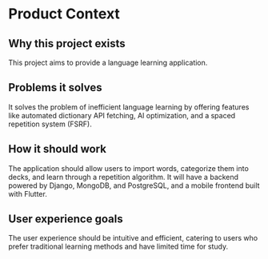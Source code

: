 # Product Context

## Why this project exists
This project aims to provide a language learning application.

## Problems it solves
It solves the problem of inefficient language learning by offering features like automated dictionary API fetching, AI optimization, and a spaced repetition system (FSRF).

## How it should work
The application should allow users to import words, categorize them into decks, and learn through a repetition algorithm. It will have a backend powered by Django, MongoDB, and PostgreSQL, and a mobile frontend built with Flutter.

## User experience goals
The user experience should be intuitive and efficient, catering to users who prefer traditional learning methods and have limited time for study.

